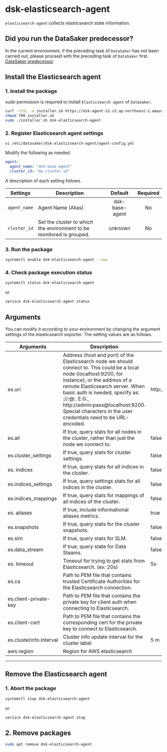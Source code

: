 # dsk-elasticsearch-agent

`elasticsearch-agent` collects elasticsearch state information.

## Did you run the DataSaker predecessor?

In the current environment, if the preceding task of `DataSaker` has not been carried out, please proceed with the preceding task of `DataSaker` first. [DataSaker predecessor](README.md)

## Install the Elasticsearch agent

### 1. Install the package

sudo permission is required to install `Elasticsearch agent` of `DataSaker`.
<!--
example API Key : VAR_GLOBAL_APIKEY=1234567890abcdef1234567890abcdef
 -->
```bash
curl -fsSL -o installer.sh https://dsk-agent-s3.s3.ap-northeast-2.amazonaws.com/dsk-agent-s3/public/install.sh
chmod 700 installer.sh
sudo ./installer.sh dsk-elasticsearch-agent
```
### 2. Register Elasticsearch agent settings
```shell
vi /etc/datasaker/dsk-elasticsearch-agent/agent-config.yml
```
Modify the following as needed.
```yaml
agent:
  agent_name: "dsk-base-agent"
  cluster_id: "my-cluster-id"
```
A description of each setting follows.

| **Settings** | **Description** | **Default** | **Required** |
| -------------------------- | ---------------------------------------------------------------------------------------------------- | :---------: | :----------: |
| `agent_name` | Agent Name (Alias) | dsk-base-agent | No |
| `cluster_id` | Set the cluster to which the environment to be monitored is grouped. | unknown | No |

### 3. Run the package
```bash
systemctl enable dsk-elasticsearch-agent --now
```
### 4. Check package execution status
```bash
systemctl status dsk-elasticsearch-agent
```
or
```bash
service dsk-elasticsearch-agent status
```
## Arguments

You can modify it according to your environment by changing the argument settings of the elasticsearch exporter. The setting values ​​are as follows.

| Arguments | Description | Default |
|-------------------------|-------------------------------------------------------------------------------------------------------------------------------------------------------------------------------------------------------------------------------------------------------------------------------------------------------------------------------------------------------------------------------------------|------------------------|
| es.uri | Address (host and port) of the Elasticsearch node we should connect to. This could be a local node (localhost:9200, for instance), or the address of a remote Elasticsearch server. When basic auth is needed, specify as: <proto>://<user>:<password>@<host>:<port>. E.G., http://admin:pass@localhost:9200. Special characters in the user credentials need to be URL-encoded. | http://localhost:9200 |
| es.all | If true, query stats for all nodes in the cluster, rather than just the node we connect to. | false |
| es.cluster_settings | If true, query stats for cluster settings. | false |
| es. indices | If true, query stats for all indices in the cluster. | false |
| es.indices_settings | If true, query settings stats for all indices in the cluster. | false |
| es.indices_mappings | If true, query stats for mappings of all indices of the cluster. | false |
| es. aliases | If true, include informational aliases metrics. | true || es.shards | If true, query stats for all indices in the cluster, including shard-level stats (implies es.indices=true). | false |
| es.snapshots | If true, query stats for the cluster snapshots. | false |
| es.slm | If true, query stats for SLM. | false |
| es.data_stream | If true, query state for Data Steams. | false |
| es. timeout | Timeout for trying to get stats from Elasticsearch. (ex: 20s) | 5s |
| es.ca | Path to PEM file that contains trusted Certificate Authorities for the Elasticsearch connection. | |
| es.client-private-key | Path to PEM file that contains the private key for client auth when connecting to Elasticsearch. | |
| es.client-cert | Path to PEM file that contains the corresponding cert for the private key to connect to Elasticsearch. | |
| es.clusterinfo.interval | Cluster info update interval for the cluster label | 5 m || es.ssl-skip-verify | Skip SSL verification when connecting to Elasticsearch. | false |
| aws.region | Region for AWS elasticsearch | |

---

## Remove the Elasticsearch agent

### 1. Abort the package
```bash
systemctl stop dsk-elasticsearch-agent
```
or
```bash
service dsk-elasticsearch-agent stop
```
## 2. Remove packages
```bash
sudo apt remove dsk-elasticsearch-agent
```
